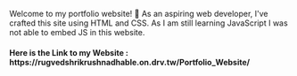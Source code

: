Welcome to my portfolio website! 🌟 
As an aspiring web developer, I've crafted this site using HTML and CSS.
As I am still learning JavaScript I was not able to embed JS in this website.

<h4>Here is the Link to my Website : https://rugvedshrikrushnadhable.on.drv.tw/Portfolio_Website/</h4>
